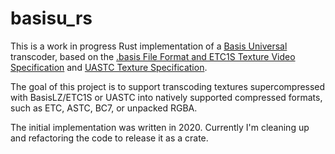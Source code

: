 # basisu_rs

This is a work in progress Rust implementation of a [Basis Universal](https://github.com/BinomialLLC/basis_universal) transcoder, based on the [.basis File Format and ETC1S Texture Video Specification](https://github.com/BinomialLLC/basis_universal/wiki/.basis-File-Format-and-ETC1S-Texture-Video-Specification) and [UASTC Texture Specification](https://github.com/BinomialLLC/basis_universal/wiki/UASTC-Texture-Specification).

The goal of this project is to support transcoding textures supercompressed with BasisLZ/ETC1S or UASTC into natively supported compressed formats, such as ETC, ASTC, BC7, or unpacked RGBA.

The initial implementation was written in 2020. Currently I'm cleaning up and refactoring the code to release it as a crate.
